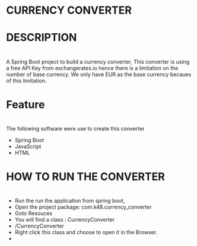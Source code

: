 # CURRENCY CONVERTER
#
# DESCRIPTION
#
A Spring Boot project to build a currency converter, 
This converter is using a free API Key from exchangerates.io hence there is a 
limitation on the number of  base currency. We only have EUR as 
the base currency becaues of this limitation.
#
# Feature
#
The following software were use to create this converter
+ Spring Boot
+ JavaScript
+ HTML
#
# HOW TO RUN THE CONVERTER
#
+ Run the run the application from spring boot,
+ Open the project package: com.k48.currency_converter
+ Goto Resouces
+ You will find a class : CurrencyConverter
+ /CurrencyConverter
+ Right click this class and choose to open it in the Browser.
+ 






